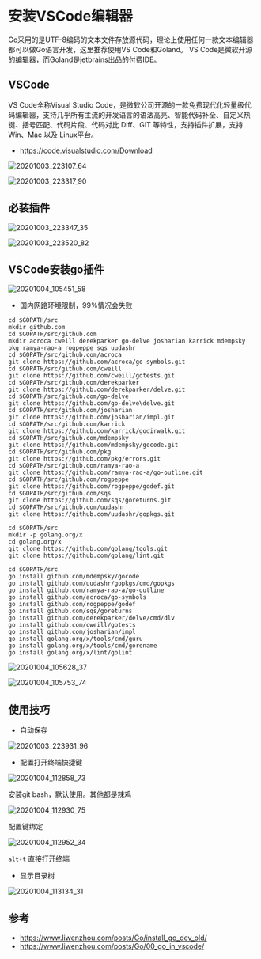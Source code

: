 # 安装VSCode编辑器

Go采用的是UTF-8编码的文本文件存放源代码，理论上使用任何一款文本编辑器都可以做Go语言开发，这里推荐使用VS Code和Goland。 VS Code是微软开源的编辑器，而Goland是jetbrains出品的付费IDE。

## VSCode

VS Code全称Visual Studio Code，是微软公司开源的一款免费现代化轻量级代码编辑器，支持几乎所有主流的开发语言的语法高亮、智能代码补全、自定义热键、括号匹配、代码片段、代码对比 Diff、GIT 等特性，支持插件扩展，支持 Win、Mac 以及 Linux平台。

* <https://code.visualstudio.com/Download>

![20201003_223107_64](image/20201003_223107_64.png)

![20201003_223317_90](image/20201003_223317_90.png)


## 必装插件

![20201003_223347_35](image/20201003_223347_35.png)

![20201003_223520_82](image/20201003_223520_82.png)

## VSCode安装go插件

![20201004_105451_58](image/20201004_105451_58.png)

* 国内网路环境限制，99%情况会失败

```
cd $GOPATH/src
mkdir github.com
cd $GOPATH/src/github.com
mkdir acroca cweill derekparker go-delve josharian karrick mdempsky pkg ramya-rao-a rogpeppe sqs uudashr
cd $GOPATH/src/github.com/acroca
git clone https://github.com/acroca/go-symbols.git
cd $GOPATH/src/github.com/cweill
git clone https://github.com/cweill/gotests.git
cd $GOPATH/src/github.com/derekparker
git clone https://github.com/derekparker/delve.git
cd $GOPATH/src/github.com/go-delve
git clone https://github.com/go-delve\delve.git
cd $GOPATH/src/github.com/josharian
git clone https://github.com/josharian/impl.git
cd $GOPATH/src/github.com/karrick
git clone https://github.com/karrick/godirwalk.git
cd $GOPATH/src/github.com/mdempsky
git clone https://github.com/mdempsky/gocode.git
cd $GOPATH/src/github.com/pkg
git clone https://github.com/pkg/errors.git
cd $GOPATH/src/github.com/ramya-rao-a
git clone https://github.com/ramya-rao-a/go-outline.git
cd $GOPATH/src/github.com/rogpeppe
git clone https://github.com/rogpeppe/godef.git
cd $GOPATH/src/github.com/sqs
git clone https://github.com/sqs/goreturns.git
cd $GOPATH/src/github.com/uudashr
git clone https://github.com/uudashr/gopkgs.git

cd $GOPATH/src
mkdir -p golang.org/x
cd golang.org/x
git clone https://github.com/golang/tools.git
git clone https://github.com/golang/lint.git

cd $GOPATH/src
go install github.com/mdempsky/gocode
go install github.com/uudashr/gopkgs/cmd/gopkgs
go install github.com/ramya-rao-a/go-outline
go install github.com/acroca/go-symbols
go install github.com/rogpeppe/godef
go install github.com/sqs/goreturns
go install github.com/derekparker/delve/cmd/dlv
go install github.com/cweill/gotests
go install github.com/josharian/impl
go install golang.org/x/tools/cmd/guru
go install golang.org/x/tools/cmd/gorename
go install golang.org/x/lint/golint
```


![20201004_105628_37](image/20201004_105628_37.png)

![20201004_105753_74](image/20201004_105753_74.png)

## 使用技巧

* 自动保存

![20201003_223931_96](image/20201003_223931_96.png)

* 配置打开终端快捷键

![20201004_112858_73](image/20201004_112858_73.png)

安装git bash，默认使用。其他都是辣鸡

![20201004_112930_75](image/20201004_112930_75.png)

配置键绑定

![20201004_112952_34](image/20201004_112952_34.png)

```alt+t``` 直接打开终端

* 显示目录树

![20201004_113134_31](image/20201004_113134_31.png)




## 参考

* <https://www.liwenzhou.com/posts/Go/install_go_dev_old/>
* <https://www.liwenzhou.com/posts/Go/00_go_in_vscode/>
